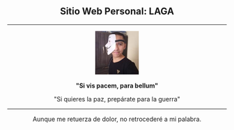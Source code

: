 ﻿
<h2 align="center">Sitio Web Personal: LAGA</h2>

------------

<p align="center">
<img src="https://raw.githubusercontent.com/LAGAxyz/LAGAxyz/master/Foto%20(2023).png" width="100">
</p>

<p align="center"><b>"Si vis pacem, para bellum"</b></p>
<p align="center">"Si quieres la paz, prepárate para la guerra"</p>

------------

<p align="center">
Aunque me retuerza de dolor, no retrocederé a mi palabra.
</p>
